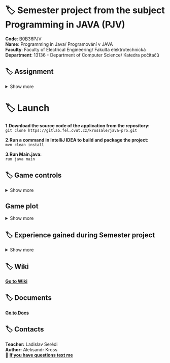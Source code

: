 # :label: Semester project from the subject Programming in JAVA  (PJV)

**Code**: B0B36PJV <br>
**Name**: Programming in Java/ Programování v JAVA <br>
**Faculty**: Faculty of Electrical Engineering/ Fakulta elektrotechnická <br>
**Department**: 13136 - Department of Computer Science/ Katedra počítačů <br>


## :label: Assignment
<details><summary> Show more </summary>
Typická RPG hra, která je tímto tématem zamýšlena je například tato https://darkwalllke.itch.io/simple-rpg

Nezapomínejte, že vaším cílem není vytvořit hru jako takovou (hodně levelů, příběh atd.), ale engine na spuštění a odehrání levelů popsaných externími soubory.
Hra bude umět načítat seznam předmětů ze souboru. Tyto předměty bude mít hráč na začátku hry. Na konci hry bude umět hra uložit seznam předmětů ve stejném formátu.
Každý level bude popsaný v externím souboru v rozumném formátu – je na vás jaký formát si zvolíte. Pro demonstraci stačí vytvořet jeden až dva levely hry na kterých bude předvedena funkčnost všech prvků, inventáře a boje s nepřítelem.
Pokud soubory s levely nejsou human-readable, musí být vytvořen editor těchto souborů.
V rámci hry bude implementován způsob souboje s příšerami.
Hrdina bude umět pomocí sebraných předmětů interagovat s dalšími předměty (otevře dveře klíčem, rozbije truhlu palicí atd.).
Herní engine musí být vybaven GUI.

</details>

# :label: Launch

**1.Download the source code of the application from the repository:** <br>
`git clone https://gitlab.fel.cvut.cz/krossale/java-pro.git`<br>

**2.Run a command in IntelliJ IDEA to build and package the project:** <br>
`mvn clean install`<br>

**3.Run Main.java:** <br>
`run java main`

## :label: Game controls

<details><summary> Show more </summary>

👨               main hero in the game <br>
:older_man:	            old man <br>
🧑               merchant <br>
👾               monster <br>
👻               ghost <br>


⬆️ 		         go UP **button W** <br>
⬇️	             go DOWN **button S** <br>
➡️	             go LEFT **button A** <br>
⬅️		         go RIGHT **button D** <br>

🆗	    	     action **button ENTER** <br>
🏹	             shooting **button F** <br>

🗺️               open Map **button M**<br>
❌               hide mini Map **button Q**<br>


⏯️	             pause option **button P** <br>
⚙️               settings **button R**<br>
👜  		     inventory screen **button C** <br>

❤️	             hit points (HP) <br>
🔷	             mana points (MP) <br>
🔴               red potion (recover HP) <br>
🔵               blue potion (recover MP)<br>


🪓      	     axe item (cut trees)<br>
🗡️               sword item (default weapon)<br>
🛡️               shield item (default defense)<br>
🗝️	              key item (open the door)<br>
💰	             coin item (time is money)<br>
👢               boot item (increase speed)<br>
</details>

## Game plot

<details><summary> Show more </summary>

The goal of the game is for the player to collect keys and open the chest. To do this, he first needs to find an axe. Then he will be able to cut down the yellow trees. <br>

In the center of the map there is a teleport to the island. This teleport is hidden behind yellow trees. <br>

The hero needs to move to the island, where he will find prizes and a new teleport to the location FEL (map number 2). <br>

At the FEL, the main character will be able to change the location and get into the PJV office, where one of the keys is hidden. Also in PJV's office there will be a teleport to the new location Gold (map number 3).<br>

In this location, the player needs to fight 3 strong ghosts, after which he will be able to get the second key.<br>

There will also be gold as a reward. After that, the hero should return to the main map. <br>

The hero will open two doors. Then he will be able to find a third key, with which he will open the last door to the treasure. <br>


After the player opens the chest, they can continue to fight the monsters because the world is in danger. And only our hero can save the world.

</details>





## :label: Experience gained during Semester project

<details><summary> Show more </summary>

While working on a semester project, I gained a lot of valuable experience in the field of Java game development. Here are a few things I learned: <br>

**Working with external files:** I had to learn how to load data from files and save them back. This is a key skill for dynamically loading levels and saving game state. <br>

**Battle system:** Implementing the way to fight enemies was a challenging but interesting part of the project. I had to create a mechanism to handle player and enemy attacks, monitor health status and decide the outcome of the fight. <br>

**Interaction with objects:** The player could use various items in the inventory to interact with the game world. This included detecting whether the player has the correct item to open a door or fight an enemy. There was a lot to test and debug. <br>

**Graphical user interface (GUI):** I created a GUI for the game that included the inventory, player stats, and combat interface. This was important for the playability of the game.

</details>


## :label: Wiki
**[Go to Wiki](https://gitlab.fel.cvut.cz/krossale/java-pro/-/wikis/home)**

## :label: Documents
**[Go to Docs](https://docs.google.com/document/d/1_nWswo61mqfpcLLpSvPrqq7BsWZOZbq6HDDdP99xWVw/)**

## :label: Contacts

**Teacher:** Ladislav Serédi <br>
**Author:** Aleksandr Kross  <br>
:email: **[If you have questions text me](mailto:krossale@fel.czut.cz)**



